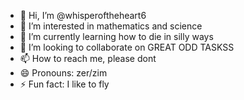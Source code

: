 - 👋 Hi, I’m @whisperoftheheart6
- 👀 I’m interested in mathematics and science
- 🌱 I’m currently learning how to die in silly ways
- 💞️ I’m looking to collaborate on GREAT ODD TASKSS
- 📫 How to reach me, please dont
- 😄 Pronouns: zer/zim
- ⚡ Fun fact: I like to fly

<!---
whisperoftheheart6/whisperoftheheart6 is a ✨ special ✨ repository because its `README.md` (this file) appears on your GitHub profile.
You can click the Preview link to take a look at your changes.
--->
